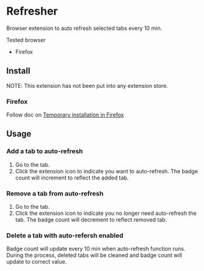 # Refresher

Browser extension to auto refresh selected tabs every 10 min.

Tested browser
- Firefox

## Install

NOTE: This extension has not been put into any extension store.

### Firefox

Follow doc on [Temporary installation in Firefox](https://extensionworkshop.com/documentation/develop/temporary-installation-in-firefox/)

## Usage

### Add a tab to auto-refresh

1. Go to the tab.
2. Click the extension icon to indicate you want to auto-refresh. The badge count will increment to reflect the added tab.

### Remove a tab from auto-refresh

1. Go to the tab.
2. Click the extension icon to indicate you no longer need auto-refresh the tab. The badge count will decrement to reflect removed tab.

### Delete a tab with auto-refersh enabled

Badge count will update every 10 min when auto-refresh function runs. During the process, deleted tabs will be cleaned and badge count will update to correct value.
